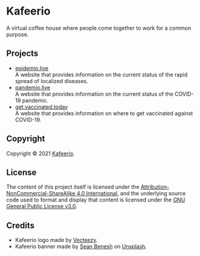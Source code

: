 
# Kafeerio

A virtual coffee house where people come together to work for a common purpose.


## Projects

- [epidemio.live](https://github.com/kafeerio/epidemio.live)  
  A website that provides information on the current status of the rapid spread of localized diseases.
- [pandemio.live](https://github.com/kafeerio/pandemio.live)  
  A website that provides information on the current status of the COVID-19 pandemic.
- [get.vaccinated.today](https://github.com/kafeerio/get.vaccinated.today)  
  A website that provides information on where to get vaccinated against COVID-19.


## Copyright

Copyright &copy; 2021 [Kafeerio](https://kafeerio.org).


## License

The content of this project itself is licensed under the [Attribution-NonCommercial-ShareAlike 4.0 International](https://creativecommons.org/licenses/by-nc-sa/4.0/), and the underlying source code used to format and display that content is licensed under the [GNU General Public License v3.0](LICENSE).


## Credits

- Kafeerio logo made by [Vecteezy](https://www.vecteezy.com).
- Kafeerio banner made by [Sean Benesh](https://unsplash.com/@seanbenesh) on [Unsplash](https://unsplash.com).
